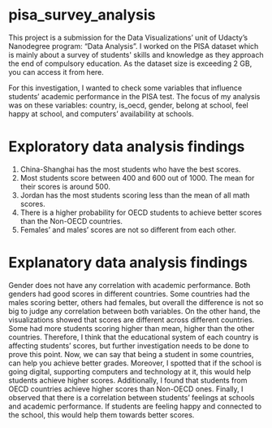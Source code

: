 # pisa_survey_analysis

This project is a submission for the Data Visualizations’ unit of Udacty’s Nanodegree program: “Data Analysis”. I worked on the PISA dataset which is mainly about a survey of students' skills and knowledge as they approach the end of compulsory education. As the dataset size is exceeding 2 GB, you can access it from here.


For this investigation, I wanted to check some variables that influence students’ academic performance in the PISA test. The focus of my analysis was on these variables: country, is_oecd, gender, belong at school, feel happy at school, and computers’ availability at schools.


# Exploratory data analysis findings

1. China-Shanghai has the most students who have the best scores.
2. Most students score between 400 and 600 out of 1000. The mean for their scores is around 500. 
3. Jordan has the most students scoring less than the mean of all math scores.
4. There is a higher probability for OECD students to achieve better scores than the Non-OECD countries.
5. Females’ and males’ scores are not so different from each other.


# Explanatory data analysis findings

Gender does not have any correlation with academic performance. Both genders had good scores in different countries. Some countries had the males scoring better, others had females, but overall the difference is not so big to judge any correlation between both variables. On the other hand, the visualizations showed that scores are different across different countries. Some had more students scoring higher than mean, higher than the other countries. Therefore, I think that the educational system of each country is affecting students’ scores, but further investigation needs to be done to prove this point. Now, we can say that being a student in some countries, can help you achieve better grades. Moreover, I spotted that if the school is going digital, supporting computers and technology at it, this would help students achieve higher scores. Additionally, I found that students from OECD countries achieve higher scores than Non-OECD ones. Finally, I observed that there is a correlation between students’ feelings at schools and academic performance. If students are feeling happy and connected to the school, this would help them towards better scores.
